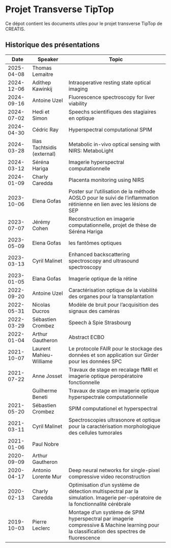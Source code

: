 # Projet Transverse TipTop

Ce dépot contient les documents utiles pour le projet transverse TipTop de CREATIS.


## Historique des présentations
| Date  | Speaker  | Topic   |
|---|---|---|
| 2025-04-08 | Thomas Lemaitre | 
| 2024-12-06 | Adithep Kawinkij | Intraoperative resting state optical imaging
| 2024-09-16 | Antoine Uzel | Fluorescence spectroscopy for liver viability
| 2024-07-02 | Hedi et Simon| Speechs scientifiques des stagiaires en optique 
| 2024-04-30 | Cédric Ray | Hyperspectral computational SPIM
| 2024-03-28 | Ilias Tachtsidis (external) | Metabolic in-vivo optical sensing with NIRS: MetaboLight
| 2024-03-12 | Séréna Hariga | Imagerie hyperspectral computationnelle
| 2024-01-09 | Charly Caredda | Placenta monitoring using NIRS
| 2023-10-06 | Elena Gofas | Poster sur l’utilisation de la méthode AOSLO pour le suivi de l’inflammation rétinienne en lien avec les lésions de SEP
| 2023-07-07 | Jérémy Cohen | Reconstruction en imagerie computationnelle, projet de thèse de Séréna Hariga
| 2023-05-09 | Elena Gofas | les fantômes optiques
| 2023-03-13 | Cyril Malinet | Enhanced backscattering spectroscopy and ultrasound spectroscopy
| 2023-01-05 | Elana Gofas | Imagerie optique de la rétine
| 2022-09-20 | Antoine Uzel | Caractérisation optique de la viabilité des organes pour la transplantation
| 2022-05-31 | Nicolas Ducros | Modèle de bruit pour l’acquisition des signaux des caméras
| 2022-03-29 | Sébastien Crombez | Speech à Spie Strasbourg
| 2022-01-04 | Arthur Gautheron | Abstract ECBO
| 2021-10-07 | Laurent Mahieu-Williame | Le protocole FAIR pour le stockage des données et son application sur Girder pour les données SPC
| 2021-07-22 | Anne Josset | Travaux de stage en recalage fMRI et imagerie optique peropératoire fonctionnelle
| 		 | Guilherme Beneti | Travaux de stage en imagerie optique hyperspectrale computationnelle
| 2021-05-20 | Sébastien Crombez | SPIM computationel et hyperspectral
| 2021-03-11 | Cyril Malinet | Spectroscopies ultrasonore et optique pour la caractérisation morphologique des cellules tumorales
| 2021-01-06 | Paul Nobre |
| 2020-09-09 | Arthur Gautheron |
| 2020-04-17 | Antonio Lorente Mur | Deep neural networks for single-pixel compressive video reconstruction
| 2020-02-13 | Charly Caredda | Optimisation d’un système de détection multispectral par la simulation. Imagerie per-opératoire de la fonctionnalité cérébrale
| 2019-10-03 | Pierre Leclerc | Montage d’un système de SPIM hyperspectral par imagerie compressive & Machine learning pour la classification des spectres de fluorescence
